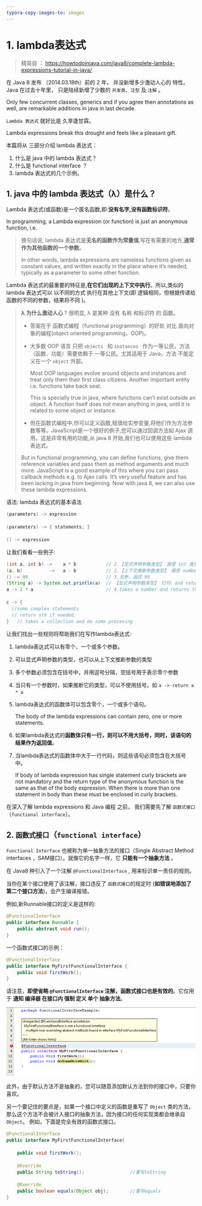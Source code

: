 ```yaml
---
typora-copy-images-to: images
---
```


# 1. lambda表达式

> 精简自 ： https://howtodoinjava.com/java8/complete-lambda-expressions-tutorial-in-java/



在 Java 8 发布 （2014.03.18th）前的 2 年， 并没新增多少激动人心的 特性。Java 在过去十年里， 只是陆续新增了少数的 `并发类`、`泛型` 及 `注解` 。

Only few concurrent classes, generics and if you agree then annotations as well, are remarkable additions in java in last decade. 

`Lambda 表达式` 就好比是 久旱逢甘霖。

Lambda expressions break this drought and feels like a pleasant gift.

本篇将从 三部分介绍 lambda 表达式：

1. 什么是 java 中的 lambda 表达式？
2. 什么是 functional interface ？
3. lambda 表达式的几个示例。



## 1.  java 中的 lambda 表达式（λ）是什么？ 

Lambda 表达式(或函数)是一个匿名函数,即:**没有名字,没有函数标识符**。

In programming, a Lambda expression (or function) is just an anonymous function, i.e.

> 换句话说, lambda 表达式是**无名的函数作为常量值**,写在有需要的地方,**通常作为其他函数的一个参数**。
>
> In other words, lambda expressions are nameless functions given as constant values, and written exactly in the place where it’s needed, 
> typically as a parameter to some other function.

Lambda 表达式的最重要的特征是,**在它们出现的上下文中执行**。所以,类似的 lambda 表达式可以 以不同的方式 执行在其他上下文(即 逻辑相同，但根据传递给函数的不同的参数，结果将不同 )。

> **λ 为什么激动人心** ?  很明显, λ 是某种 没有 名称 和标识符 的 函数。
> - 答案在于  函数式编程（functional programming）的好处 对比 面向对象的编程(object oriented programming，OOP)。
>
> - 大多数 OOP 语言 只把 `objects ` 和 `instances ` 作为一等公民，方法（函数、功能）需要依赖于 一等公民。尤其适用于 Java，方法 不能定义在一个 `object` 外部。
>
>   Most OOP languages evolve around objects and instances and treat only them their first class citizens. Another important entity i.e. functions take back seat. 
>
>   This is specially true in java, where functions can’t 
>   exist outside an object. A function itself does not mean anything in java, until it is related to some object or instance.
>
> -  但在函数式编程中,你可以定义函数,赋值给实参变量,将他们作为方法参数等等。JavaScript是一个很好的例子,您可以通过回调方法如 Ajax 调用。这是非常有用的功能,从 java 8 开始,我们也可以使用这些 lambda 表达式。
>
>   But in functional programming, you can define functions, give them reference variables and pass them as method arguments and much more. 
>   JavaScript is a good example of this where you can pass callback methods e.g. to Ajax calls. It’s very useful feature and has been lacking in java from beginning. Now with java 8, we can also use these lambda expressions.



语法:  lambda 表达式的基本语法

```java
(parameters) -> expression

(parameters) -> { statements; }

() -> expression
```



让我们看看一些例子:

```java
(int a, int b) ->    a * b           // 2.【显式声明参数类型】 接受 int 类型，返回 两数乘机
(a, b)          ->   a - b           // 2.【上下文推断参数类型】 接受 number 类型，返回两数差
() -> 99                             // 3.无参，返回 99
(String a) -> System.out.println(a)  // 【显式声明参数类型】 打印，and returns nothing
a -> 2 * a                           // 4.takes a number and returns the result of doubling it

c -> { 
  //some complex statements
  // return sth if needed.
}   // takes a collection and do some procesing
```



让我们找出一些规则将帮助我们在写作lambda表达式:

1. lambda表达式可以有零个、一个或多个参数。

2. 可以显式声明参数的类型，也可以从上下文推断参数的类型

3. 多个参数必须包含在括号中，并用逗号分隔，空括号用于表示零个参数

4. 当只有一个参数时，如果推断它的类型，可以不使用括号。如 `a -> return a * a`

5. lambda表达式的函数体可以包含零个，一个或多个语句。

   The body of the lambda expressions can contain zero, one or more statements.

6. 如果lambda表达式的**函数体只有一行，则可以不用大括号，同时，该语句的结果作为返回值**。

7. 当lambda表达式的函数体中大于一行代码，则这些语句必须包含在大括号中。

   If body of lambda expression has single statement curly brackets are not  mandatory and the return type of the anonymous function is the same as  that of the body expression. When there is more than one statement in body than these must be enclosed in curly brackets.



在深入了解 lambda expressions 和 Java 编程 之前， 我们需要先了解 `函数式接口`（`functional interface`）。



## 2. `函数式接口`（`functional interface`）

`Functional Interface` 也被称为单一抽象方法的接口（Single Abstract Method interfaces ，SAM接口）。就像它的名字一样，它 **只能有一个抽象方法** 。

在 Java8 种引入了一个注解 `@FunctionalInterface` , 用来标识单一责任的规则。

当你在某个接口使用了该注解，接口违反了 `函数式接口`的规定时 (**如错误地添加了第二个接口方法**)，会产生编译报错。

例如,新Runnable接口的定义是这样的:

```java
@FunctionalInterface
public interface Runnable {
    public abstract void run();
}
```

一个函数式接口的示例：

```java
@FunctionalInterface
public interface MyFirstFunctionalInterface {
    public void firstWork();
}
```

请注意，**即使省略 `@FunctionalInterface` 注解，函数式接口也是有效的**。它仅用于 **通知 编译器 在接口内 强制 定义 单个 抽象方法**。

![Functional-Interface-Error](images/Functional-Interface-Error.png)





此外，由于默认方法不是抽象的，您可以随意添加默认方法到你的接口中，只要你喜欢。

另一个要记住的要点是，如果一个接口中定义的函数是重写了 `Object` 类的方法，
那么这个方法不会被计入接口的抽象方法，因为接口的任何实现类都会继承自 `Object`。
例如，下面是完全有效的函数式接口。

```java
@FunctionalInterface
public interface MyFirstFunctionalInterface{

    public void firstWork();

    @Override
    public String toString();                 //重写toString

    @Override
    public boolean equals(Object obj);        //重写equals
}
```













































